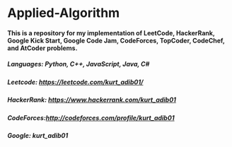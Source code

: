 # Applied-Algorithm

#### This is a repository for my implementation of LeetCode, HackerRank, Google Kick Start, Google Code Jam, CodeForces, TopCoder, CodeChef, and AtCoder problems.

##### Languages: Python, C++, JavaScript, Java, C#

##### Leetcode: https://leetcode.com/kurt_adib01/
##### HackerRank: https://www.hackerrank.com/kurt_adib01
##### CodeForces:http://codeforces.com/profile/kurt_adib01
##### Google: kurt_adib01
